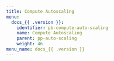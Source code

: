 ```yaml
---
title: Compute Autoscaling
menu:
  docs_{{ .version }}:
    identifier: pb-compute-auto-scaling
    name: Compute Autoscaling
    parent: pp-auto-scaling
    weight: 46
menu_name: docs_{{ .version }}
---
```

